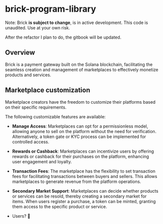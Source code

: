 # brick-program-library

Note: Brick **is subject to change**, is in active development. This code is unaudited. Use at your own risk.

After the refactor I plan to do, the gitbook will be updated.
## Overview

Brick is a payment gateway built on the Solana blockchain, facilitating the seamless creation and management of marketplaces to effectively monetize products and services.

## Marketplace customization

Marketplace creators have the freedom to customize their platforms based on their specific requirements. 

The following customizable features are available:
  
- **Manage Access**: Marketplaces can opt for a permissionless model, allowing anyone to sell on the platform without the need for verification. Alternatively, a token gate or KYC process can be implemented for controlled access.

- **Rewards or Cashback**: Marketplaces can incentivize users by offering rewards or cashback for their purchases on the platform, enhancing user engagement and loyalty.

- **Transaction Fees**: The marketplace has the flexibility to set transaction fees for facilitating transactions between buyers and sellers. This allows marketplaces to generate revenue from the platform operations.
  
- **Secondary Market Support**: Marketplaces can decide whether products or services can be resold, thereby creating a secondary market for items. When users register a purchase, a token can be minted, granting them access to the specific product or service.

- Users? 🥸